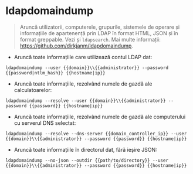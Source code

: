 # ldapdomaindump

> Aruncă utilizatorii, computerele, grupurile, sistemele de operare și informațiile de apartenență prin LDAP în format HTML, JSON și în format greppable.
> Vezi și `ldapsearch`.
> Mai multe informații: <https://github.com/dirkjanm/ldapdomaindump>.

- Aruncă toate informațiile care utilizează contul LDAP dat:

`ldapdomaindump --user {{domain}}\\{{administrator}} --password {{password|ntlm_hash}} {{hostname|ip}}`

- Aruncă toate informațiile, rezolvând numele de gazdă ale calculatoarelor:

`ldapdomaindump --resolve --user {{domain}}\\{{administrator}} --password {{password}} {{hostname|ip}}`

- Aruncă toate informațiile, rezolvând numele de gazdă ale computerului cu serverul DNS selectat:

`ldapdomaindump --resolve --dns-server {{domain_controller_ip}} --user {{domain}}\\{{administrator}} --password {{password}} {{hostname|ip}}`

- Aruncă toate informațiile în directorul dat, fără ieșire JSON:

`ldapdomaindump --no-json --outdir {{path/to/directory}} --user {{domain}}\\{{administrator}} --password {{password}} {{hostname|ip}}`
